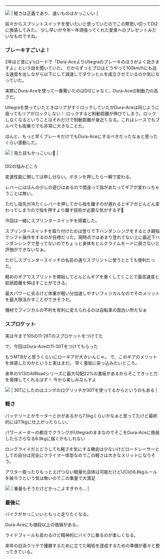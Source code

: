 ---
[![](/images/IMG_20191220_201636.jpg)](/images/IMG_20191220_201636.jpg)
| 軽さは正義であり、速いものはかっこいい |


前々からスプリントスイッチを使いたいと思っていたのでこの際思い切ってDI2に換装してみた。
少し早いが今年一年頑張ってくれた愛車へのプレゼントみたいなものですね。



### ブレーキすごいよ！
2年ほど昔にy'sロードで「Dura-AceよりUltegraのブレーキのほうがよく効きますよ」という話を聞いていた。
だからずっとプロはどうやって100km/hにも迫る速度を出しながら以下にして減速してダウンヒルを成立させているのか気になっていた。

実際にDura-Aceを使って一番驚いたのはDI2じゃなく、Dura-Aceの制動力の高さだ。

Ultegraを使っていたときはリアがすぐロックしていたがDura-Aceは同じように扱ってもリアがロックしない！
ロックすると制動距離が伸びてしまう。ロックしなくなるということはそれだけで制動距離が身近くなる。これはレースでもブルベでも街乗りでも非常に大きなことだ。

ほんと、もっと早くブレーキだけでもDura-Aceにするべきだったなぁと思ったくらい感動した。

[![](/images/IMG_20191222_232922.jpg)](/images/IMG_20191222_232922.jpg)
| 見た目もかっこいい💯 |

###
DI2の悩みどころ

変速性能に関しては申し分ない。ボタンを押したら一瞬で変わる。

レバーにはほんの少しの遊びはあるので間違って指があたってギアが変わっちゃうことは無い。

ただし指先が冷たくレバーを押してから指を離すのが遅れるとギアがどんどん変わってしまうので指を押すより離す技術が必要な気がするぞ🤔



今回は一緒にスプリンタースイッチを搭載した。

スプリンタースイッチを取り付けたのは登りで下ハンダンシングをするとき親指でシフト操作をするのが目標だった。現時点ではあまり登れてない上に最近下ハンダンシングで登ってないのでちょっと身体をヒルクライムモードに戻さないと評価ができないなぁ。



ただしスプリンタースイッチの名前の通りスプリントに使うととても便利だった。

軽めのギアでスプリントを開始してどんどんギアを重くしてくことで最高速度と航続距離を伸ばすことができる。

最大パワーに劣るけど体重が軽い分加速しやすいフィジカルなのでそのメリットを最大限活かすことができそうだ。

機材でフィジカルの不利を有利に変えられるのは自転車の面白い所だなぁ



### スプロケット

実は今まで105の11-28Tのスプロケットをつけてた

で、今回はDura-Aceの11-30Tをつけてもらった



もうMTBかと思うくらいにローギアが大きいんじゃ。
で、このギアのメリットを体感したのかというと実はまだ。
早く激坂に突っ込みたいところ。

来年の1/13のAllRoadシリーズに最大勾配22%の激坂があるからそこできっと力を発揮してくれるはず！
今から楽しみなんすよ

[![](/images/IMG_20191222_234046.jpg)](/images/IMG_20191222_234046.jpg)
| 30Tにしたのはユンボのログリッチが30Tを使ってるからというのもある |



### 軽さ

バッテリーとかモーターとかがあるから7.5kgくらいかなぁと思ってたけど最終的には7.1kgに仕上がったらしい。



パワーメーターの都合でクランクがUltegraのままなのでそこをDura-Aceに換装したらさらなる6.9kgに届くかもしれない



ロングライドだとどうしても軽さを気にする機会は少ないけどロードレーサーとしての自分は完全にクライマー体型なのでこの軽さは大きなメリットになりそう。



アウター取ったりもっとえげつない軽量化自体は可能だけどUCIの6.8kgルールを破ろうという気は無いのでこの重量で大満足

[![](/images/IMG_20191220_201629.jpg)](/images/IMG_20191220_201629.jpg)
| 重量もそうだけどかっこよすぎやろ... |

### 最後に

バイクがかっこいいともっと走りたくなる。

Dura-Aceにも値段以上の価値がある。

ライドフィールも変わるけど精神的にバイクに乗るのが楽しくなる。



来年の白浜クリテで優勝するために立てた戦術を達成するための準備が着々と整ってきている。
